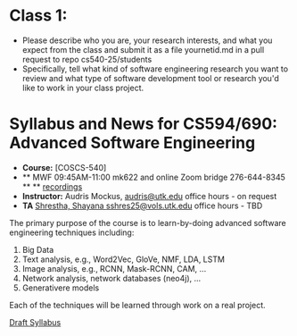 
       
   
# Class 1: 

   - Please describe who you are, your research interests, and what
     you expect from the class and submit it as a file yournetid.md
     in a pull request to repo cs540-25/students
   - Specifically, tell what kind of software engineering research
     you want to review and what type of software development tool
     or research you'd like to work in your class project. 	 
    
# Syllabus and News for CS594/690: Advanced Software Engineering

* **Course:** [COSCS-540]
* ** MWF 09:45AM-11:00 mk622 and online Zoom bridge 276-644-8345 ** 
** [recordings]()
* **Instructor:** Audris Mockus, [audris@utk.edu](mailto:audris@utk.edu) office hours - on request
* **TA** [Shrestha, Shayana <sshres25@vols.utk.edu>](sshres25@vols.utk.edu) office hours - TBD

The primary purpose of the course is to learn-by-doing advanced
software engineering techniques including:
1. Big Data
1. Text analysis, e.g., Word2Vec, GloVe, NMF, LDA, LSTM
2. Image analysis, e.g., RCNN, Mask-RCNN, CAM, ...
3. Network analysis, network databases (neo4j), ...
4. Generativere models

Each of the techniques will be learned through work on a real project. 




[Draft Syllabus](https://github.com/cs540-25/news/blob/master/ee.pdf)
